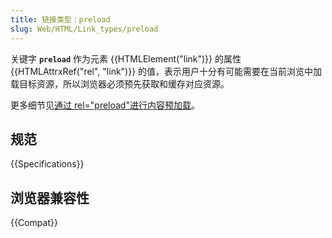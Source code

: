 ```yaml
---
title: 链接类型：preload
slug: Web/HTML/Link_types/preload
---
```


关键字 **`preload`** 作为元素 {{HTMLElement("link")}} 的属性 {{HTMLAttrxRef("rel", "link")}} 的值，表示用户十分有可能需要在当前浏览中加载目标资源，所以浏览器必须预先获取和缓存对应资源。

更多细节见[通过 rel="preload"进行内容预加载](/zh-CN/docs/Web/HTML/Preloading_content)。

## 规范

{{Specifications}}

## 浏览器兼容性

{{Compat}}
